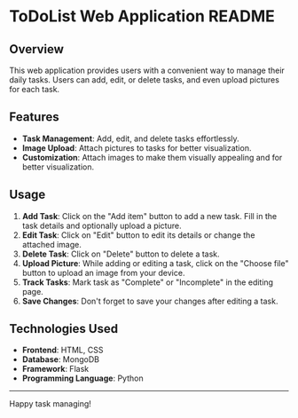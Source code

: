 # ToDoList Web Application README

## Overview

This web application provides users with a convenient way to manage their daily tasks. 
Users can add, edit, or delete tasks, and even upload pictures for each task. 

## Features

- **Task Management**: Add, edit, and delete tasks effortlessly.
- **Image Upload**: Attach pictures to tasks for better visualization.
- **Customization**: Attach images to make them visually appealing and for better visualization.


## Usage

1. **Add Task**: Click on the "Add item" button to add a new task. Fill in the task details and optionally upload a picture.
2. **Edit Task**: Click on "Edit" button to edit its details or change the attached image.
3. **Delete Task**: Click on "Delete" button to delete a task.
4. **Upload Picture**: While adding or editing a task, click on the "Choose file" button to upload an image from your device.
5. **Track Tasks**: Mark task as "Complete" or "Incomplete" in the editing page.
6. **Save Changes**: Don't forget to save your changes after editing a task.

## Technologies Used

- **Frontend**: HTML, CSS
- **Database**: MongoDB
- **Framework**: Flask
- **Programming Language**: Python

---

Happy task managing! 
